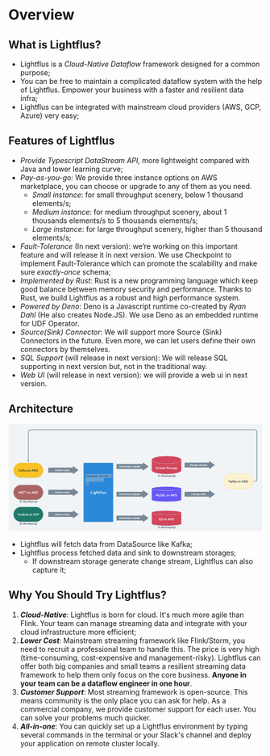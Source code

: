 # Overview

## What is Lightflus?

- Lightflus is a *Cloud-Native Dataflow* framework designed for a common purpose;
- You can be free to maintain a complicated dataflow system with the help of Lightflus. Empower your business with a
  faster and resilient data infra;
- Lightflus can be integrated with mainstream cloud providers (AWS, GCP, Azure) very easy;

## Features of Lightflus

- *Provide Typescript DataStream API,* more lightweight compared with Java and lower learning curve;
- *Pay-as-you-go:* We provide three instance options on AWS marketplace, you can choose or upgrade to any of them
  as you need.
    - *Small instance*: for small throughput scenery, below 1 thousand elements/s;
    - *Medium instance*: for medium throughput scenery, about 1 thousands elements/s to 5 thousands elements/s;
    - *Large instance*: for large throughput scenery, higher than 5 thousand elements/s;
- *Fault-Tolerance* (In next version): we’re working on this important feature and will release it in next version. We
  use Checkpoint to implement Fault-Tolerance which can promote the scalability and make sure *exactly-once* schema;
- *Implemented by Rust*: Rust is a new programming language which keep good balance between memory security and
  performance. Thanks to Rust, we build Lightflus as a robust and high performance system.
- *Powered by Deno*: Deno is a Javascript runtime co-created by *Ryan Dahl* (He also creates Node.JS). We use Deno as an
  embedded runtime for UDF Operator.
- *Source(Sink) Connector*: We will support more Source (Sink) Connectors in the future. Even more, we can let users
  define their own connectors by themselves.
- *SQL Support* (will release in next version): We will release SQL supporting in next version but, not in the
  traditional way.
- *Web UI* (will release in next version): we will provide a web ui in next version.

## Architecture

![arch.png](arch.png)

* Lightflus will fetch data from DataSource like Kafka;
* Lightflus process fetched data and sink to downstream storages;
    * If downstream storage generate change stream, Lightflus can also capture it;

## Why You Should Try Lightflus?

1. ***Cloud-Native***: Lightflus is born for cloud. It's much more agile than Flink. Your team can manage streaming data
   and integrate with your cloud infrastructure more efficient;
2. ***Lower Cost***: Mainstream streaming framework like Flink/Storm, you need to recruit a professional team to handle
   this. The price is very high (time-consuming, cost-expensive and management-risky). Lightflus can offer both big
   companies and small teams a resilient streaming data framework to help them only focus on the core business. **Anyone
   in your team can be a dataflow engineer in one hour**.
3. ***Customer Support***: Most streaming framework is open-source. This means community is the only place you can
   ask for help. As a commercial company, we provide customer support for each user. You can solve your problems much
   quicker.
4. ***All-in-one***: You can quickly set up a Lightflus environment by typing several commands in the terminal or your
   Slack's channel and deploy your application on remote cluster locally. 